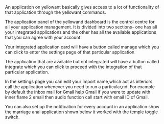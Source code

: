 An application on yellowant basically gives access to a lot of functionality of that application through the yellowant commands.

The application panel of the yellowand dashboard is the control centre for all your application management. It is divided into two sections- one has all your integrated applications and the other has all the available applications that you can agree with your account.

Your integrated application card will have a button called manage which you can click to enter the settings page of that particular application.

The application that are available but not integrated will have a button called integrate which you can click to proceed with the integration of that particular application.

In the settings page you can edit your import name,which act as interiors call the application whenever you need to run a particular,nd. For example by default the inbox mail for Gmail help Gmail if you were to update with inner flame 2 email then audio function call start with email ID of Gmail.

You can also set up the notification for every account in an application show the marriage anal application shown below it worked with the temple toggle switch.

